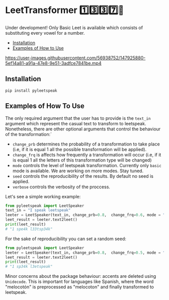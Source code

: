 # LeetTransformer :one::three::three::seven::robot:

Under development! Only Basic Leet is available which consists of substituting every vowel for a number. 

- [Installation](#installation)
- [Examples of How to Use](#exmaples-of-how-to-use)

https://user-images.githubusercontent.com/56938752/147925880-5ef14a81-a91a-47e8-9e51-3adfce7841be.mp4


## Installation

```
pip install pyleetspeak
```

## Examples of How To Use

The only required argument that the user has to provide is the `text_in` argument which represent the casual text to transform to leetspeak. Nonetheless, there are other optional arguments that control the behaviour of the transformation:`
* `change_prb` determines the probability of a transformation to take place (i.e, if it is equal 1 all the possible transformation will be applied).  
* `change_frq` is affects how frequently a transformation will occur (i.e, if it is equal 1 all the letters of this transformation type will be changed)
* `mode` controls the level of leetspeak transformation. Currently only `basic` mode is available. We are working on more modes. Stay tuned.
* `seed` controls the reproducibility of the results. By default no seed is applied.
* `verbose` controls the verbosity of the proccess.

Let's see a simple working example:

```python
from pyleetspeak import LeetSpeaker
text_in = "I speak leetspeak"
leeter = LeetSpeaker(text_in, change_prb=0.8,  change_frq=0.6, mode = "basic", seed = None, verbose=False)
leet_result = leeter.text2leet()
print(leet_result)
# "1 spe4k l33tsp34k"
```






For the sake of reproducibility you can set a random seed:

```python
from pyleetspeak import LeetSpeaker
leeter = LeetSpeaker(text_in, change_prb=0.8,  change_frq=0.5, mode = "basic", seed = 42, verbose=False)
leet_result = leeter.text2leet()
print(leet_result)
# "1 sp34k l3etspeak"
```

Minor concerns about the package behaviour: accents are deleted using `Unidecode`. This is important for languages like Spanish, where the word "melocotón" is preprocessed as "melocoton" and finally transformed to leetspeak. 
